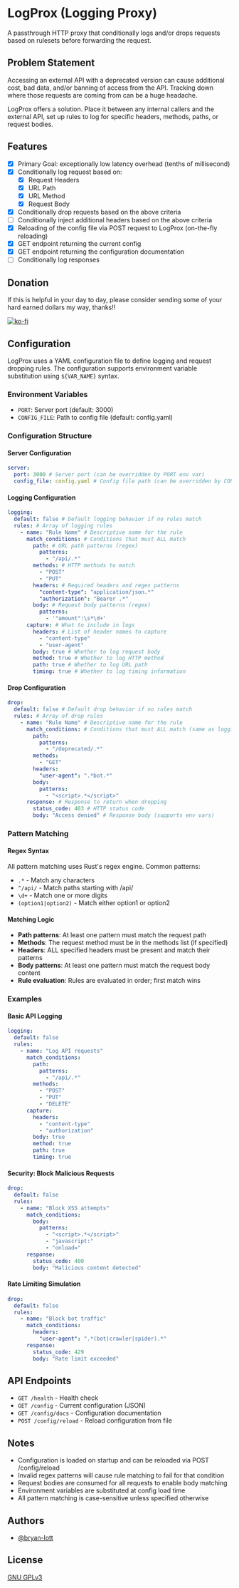 # LogProx (Logging Proxy)

A passthrough HTTP proxy that conditionally logs and/or drops requests based on
rulesets before forwarding the request.

## Problem Statement

Accessing an external API with a deprecated version can cause additional cost,
bad data, and/or banning of access from the API. Tracking down where those
requests are coming from can be a huge headache.

LogProx offers a solution. Place it between any internal callers and the
external API, set up rules to log for specific headers, methods, paths, or
request bodies.

## Features

- [x] Primary Goal: exceptionally low latency overhead (tenths of millisecond)
- [x] Conditionally log request based on:
  - [x] Request Headers
  - [x] URL Path
  - [x] URL Method
  - [x] Request Body
- [x] Conditionally drop requests based on the above criteria
- [ ] Conditionally inject additional headers based on the above criteria
- [x] Reloading of the config file via POST request to LogProx (on-the-fly reloading)
- [x] GET endpoint returning the current config
- [x] GET endpoint returning the configuration documentation
- [ ] Conditionally log responses

## Donation

If this is helpful in your day to day, please consider sending some of your hard earned dollars my way, thanks!!

[![ko-fi](https://ko-fi.com/img/githubbutton_sm.svg)](https://ko-fi.com/W7W31N7O4H)

## Configuration

LogProx uses a YAML configuration file to define logging and request dropping rules.
The configuration supports environment variable substitution using `${VAR_NAME}`
syntax.

### Environment Variables

- `PORT`: Server port (default: 3000)
- `CONFIG_FILE`: Path to config file (default: config.yaml)

### Configuration Structure

#### Server Configuration

```yaml
server:
  port: 3000 # Server port (can be overridden by PORT env var)
  config_file: config.yaml # Config file path (can be overridden by CONFIG_FILE env var)
```

#### Logging Configuration

```yaml
logging:
  default: false # Default logging behavior if no rules match
  rules: # Array of logging rules
    - name: "Rule Name" # Descriptive name for the rule
      match_conditions: # Conditions that must ALL match
        path: # URL path patterns (regex)
          patterns:
            - "/api/.*"
        methods: # HTTP methods to match
          - "POST"
          - "PUT"
        headers: # Required headers and regex patterns
          "content-type": "application/json.*"
          "authorization": "Bearer .*"
        body: # Request body patterns (regex)
          patterns:
            - '"amount":\s*\d+'
      capture: # What to include in logs
        headers: # List of header names to capture
          - "content-type"
          - "user-agent"
        body: true # Whether to log request body
        method: true # Whether to log HTTP method
        path: true # Whether to log URL path
        timing: true # Whether to log timing information
```

#### Drop Configuration

```yaml
drop:
  default: false # Default drop behavior if no rules match
  rules: # Array of drop rules
    - name: "Rule Name" # Descriptive name for the rule
      match_conditions: # Conditions that must ALL match (same as logging)
        path:
          patterns:
            - "/deprecated/.*"
        methods:
          - "GET"
        headers:
          "user-agent": ".*bot.*"
        body:
          patterns:
            - "<script>.*</script>"
      response: # Response to return when dropping
        status_code: 403 # HTTP status code
        body: "Access denied" # Response body (supports env vars)
```

### Pattern Matching

#### Regex Syntax

All pattern matching uses Rust's regex engine. Common patterns:

- `.*` - Match any characters
- `^/api/` - Match paths starting with /api/
- `\d+` - Match one or more digits
- `(option1|option2)` - Match either option1 or option2

#### Matching Logic

- **Path patterns**: At least one pattern must match the request path
- **Methods**: The request method must be in the methods list (if specified)
- **Headers**: ALL specified headers must be present and match their patterns
- **Body patterns**: At least one pattern must match the request body content
- **Rule evaluation**: Rules are evaluated in order; first match wins

### Examples

#### Basic API Logging

```yaml
logging:
  default: false
  rules:
    - name: "Log API requests"
      match_conditions:
        path:
          patterns:
            - "/api/.*"
        methods:
          - "POST"
          - "PUT"
          - "DELETE"
      capture:
        headers:
          - "content-type"
          - "authorization"
        body: true
        method: true
        path: true
        timing: true
```

#### Security: Block Malicious Requests

```yaml
drop:
  default: false
  rules:
    - name: "Block XSS attempts"
      match_conditions:
        body:
          patterns:
            - "<script>.*</script>"
            - "javascript:"
            - "onload="
      response:
        status_code: 400
        body: "Malicious content detected"
```

#### Rate Limiting Simulation

```yaml
drop:
  default: false
  rules:
    - name: "Block bot traffic"
      match_conditions:
        headers:
          "user-agent": ".*(bot|crawler|spider).*"
      response:
        status_code: 429
        body: "Rate limit exceeded"
```

## API Endpoints

- `GET /health` - Health check
- `GET /config` - Current configuration (JSON)
- `GET /config/docs` - Configuration documentation
- `POST /config/reload` - Reload configuration from file

## Notes

- Configuration is loaded on startup and can be reloaded via POST /config/reload
- Invalid regex patterns will cause rule matching to fail for that condition
- Request bodies are consumed for all requests to enable body matching
- Environment variables are substituted at config load time
- All pattern matching is case-sensitive unless specified otherwise

## Authors

- [@bryan-lott](https://www.github.com/bryan-lott)

## License

[GNU GPLv3](https://choosealicense.com/licenses/gpl-3.0/)
